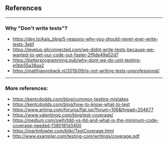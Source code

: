 ## References

--- ---

### Why "Don't write tests"?

* https://dev.to/kais_blog/5-reasons-why-you-should-never-ever-write-tests-3ebf
* https://levelup.gitconnected.com/we-didnt-write-tests-because-we-wanted-to-get-our-code-out-faster-2f9de49a52d7
* https://betterprogramming.pub/why-dont-we-do-unit-testing-e0bb55a38aa2
* https://matthiasnoback.nl/2019/09/is-not-writing-tests-unprofessional/

--- ---

### More references:

* https://kentcdodds.com/blog/common-testing-mistakes
* https://kentcdodds.com/blog/how-to-know-what-to-test
* https://www.artima.com/forums/flat.jsp?forum=106&thread=204677
* https://www.valentinog.com/blog/jest-coverage/
* https://medium.com/swlh/tdd-vs-tld-and-what-is-the-minimum-code-coverage-needed-f380181d3400
* https://martinfowler.com/bliki/TestCoverage.html
* http://www.exampler.com/testing-com/writings/coverage.pdf
